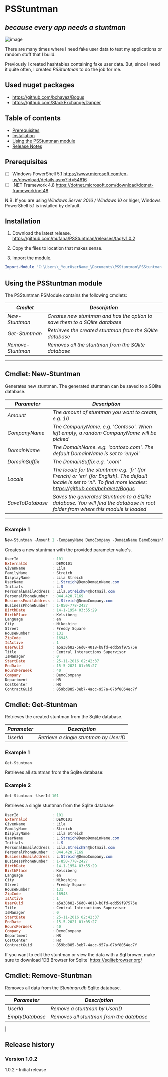 # PSStuntman
## _because every app needs a stuntman_

![image](https://raw.githubusercontent.com/JeroenBl/PSStuntman/main/assets/Logo.png)

There are many times where I need fake user data to test my applications or random stuff that I build.

Previously I created hashtables containing fake user data. But, since I need it quite often, I created _PSStuntman_ to do the job for me.

## Used nuget packages

- https://github.com/bchavez/Bogus
- https://github.com/StackExchange/Dapper

## Table of contents

* [Prerequisites](#Prerequisites)
* [Installation](#Installation)
* [Using the PSStuntman module](#Using-the-PSStuntman-module)
* [Release Notes](Release-Notes)

## Prerequisites

- [ ] Windows PowerShell 5.1 https://www.microsoft.com/en-us/download/details.aspx?id=54616
- [ ] .NET Framework 4.8 https://dotnet.microsoft.com/download/dotnet-framework/net48

N.B. If you are using _Windows Server 2016 / Windows 10_ or higer, Windows PowerShell 5.1 is installed by default.

## Installation

1. Download the latest release. https://github.com/mufana/PSStuntman/releases/tag/v1.0.2

2. Copy the files to location that makes sense.

3. Import the module.

```powershell
Import-Module "C:\Users\_YourUserName_\Documents\PSStuntman\PSStuntman.dll"
```

## Using the PSStuntman module

The PSStuntman PSModule contains the following cmdlets:

| _Cmdlet_                       | _Description_                                                |
| ------------------------------ | ------------------------------------------------------------ |
| _New-Stuntman_                 | _Creates new stuntman and has the option to save them to a SQlite database_ |
| _Get-Stuntman_                 | _Retrieves the created stuntman from the SQlite database_    |
| _Remove-Stuntman_ | _Removes all the stuntman from the SQlite database_          |

---

## Cmdlet: New-Stuntman

Generates new stuntman. The generated stuntman can be saved to a SQlite database.

| _Parameter_        | _Description_                                                |
| ------------------ | ------------------------------------------------------------ |
| _Amount_           | _The amount of stuntman you want to create, e.g. 10_         |
| _CompanyName_      | _The CompanyName. e.g. 'Contoso'. When left empty, a random CompanyName will be picked_ |
| _DomainName_       | _The DomainName. e.g. 'contoso.com'. The default DomainName is set to 'enyoi'_ |
| _DomainSuffix_     | _The DomainSuffix e.g. '.com'_                                |
| _Locale_           | _The locale for the stuntman e.g. 'fr' (for French) or 'en' (for English). The default locale is set to 'nl'. To find more locales: https://github.com/bchavez/Bogus_ |
| _SaveToDatabase_     | _Saves the generated Stuntman to a SQlite database. You will find the database in root folder from where this module is loaded_ |

---

### Example 1

```powershell
New-Stuntman -Amount 1 -CompanyName DemoCompany -DomainName DemoDomainName -DomainSuffix .com -Locale en
```

Creates a new stuntman with the provided parameter value's.

```powershell
UserId               : 101
ExternalId           : DEMO101
GivenName            : Lila
FamilyName           : Streich
DisplayName          : Lila Streich
UserName             : L.Streich@DemoDomainName.com
Initials             : L.S
PersonalEmailAddress : Lila.Streich84@hotmail.com
PersonalPhoneNumber  : 844.420.7169
BusinessEmailAddress : L.Streich@DemoCompany.com
BusinessPhoneNumber  : 1-850-778-2427
BirthDate            : 14-1-1954 03:55:29
BirthPlace           : Kelsiberg
Language             : en
City                 : Nikoshire
Street               : Freddy Square
HouseNumber          : 131
ZipCode              : 16943
IsActive             : 1
UserGuid             : a5a38b82-56d0-4018-b8fd-edd59f97575e
Title                : Central Interactions Supervisor
IsManager            : 0
StartDate            : 25-11-2016 02:42:37
EndDate              : 15-5-2021 01:05:27
HoursPerWeek         : 40
Company              : DemoCompany
Department           : HR
CostCenter           : HR
ContractGuid         : 859bd885-3eb7-4acc-957a-07bf8054ec7f
```

## Cmdlet: Get-Stuntman

Retrieves the created stuntman from the Sqlite database.

| _Parameter_ | _Description_                          |
| ----------- | -------------------------------------- |
| _UserId_    | _Retrieve a single stuntman by UserID_ |

### Example 1

```powershell
Get-Stuntman
```

Retrieves all stuntman from the Sqlite database:

### Example 2

```powershell
Get-Stuntman -UserId 101
```

Retrieves a single stuntman from the Sqlite database

```powershell
UserId               : 101
ExternalId           : DEMO101
GivenName            : Lila
FamilyName           : Streich
DisplayName          : Lila Streich
UserName             : L.Streich@DemoDomainName.com
Initials             : L.S
PersonalEmailAddress : Lila.Streich84@hotmail.com
PersonalPhoneNumber  : 844.420.7169
BusinessEmailAddress : L.Streich@DemoCompany.com
BusinessPhoneNumber  : 1-850-778-2427
BirthDate            : 14-1-1954 03:55:29
BirthPlace           : Kelsiberg
Language             : en
City                 : Nikoshire
Street               : Freddy Square
HouseNumber          : 131
ZipCode              : 16943
IsActive             : 1
UserGuid             : a5a38b82-56d0-4018-b8fd-edd59f97575e
Title                : Central Interactions Supervisor
IsManager            : 0
StartDate            : 25-11-2016 02:42:37
EndDate              : 15-5-2021 01:05:27
HoursPerWeek         : 40
Company              : DemoCompany
Department           : HR
CostCenter           : HR
ContractGuid         : 859bd885-3eb7-4acc-957a-07bf8054ec7f
```

If you want to edit the stuntman or view the data with a Sql brower, make sure to download 'DB Browser for Sqlite' https://sqlitebrowser.org/


## Cmdlet: Remove-Stuntman

Removes all data from the _Stuntman.db_ Sqlite database.

| _Parameter_ | _Description_                          |
| ----------- | -------------------------------------- |
| _UserId_    | _Remove a stuntman by UserID_ |
| _EmptyDatabase_    | _Removes all stuntman from the database_ |
|


## Release history

### Version 1.0.2

1.0.2  - Initial release